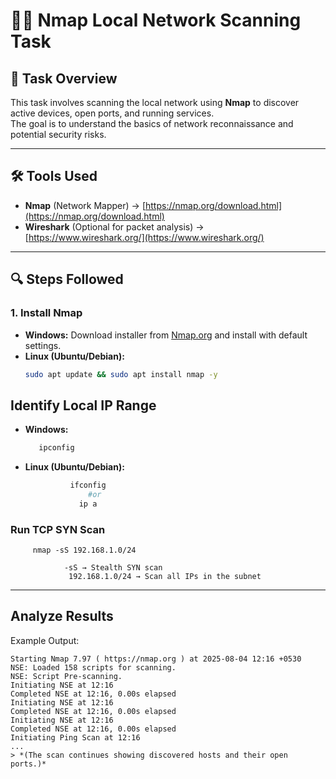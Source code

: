 # 🕵️‍♂️ Nmap Local Network Scanning Task

## 📌 Task Overview
This task involves scanning the local network using **Nmap** to discover active devices, open ports, and running services.  
The goal is to understand the basics of network reconnaissance and potential security risks.

---

## 🛠 Tools Used
- **Nmap** (Network Mapper) → [https://nmap.org/download.html](https://nmap.org/download.html)
- **Wireshark** (Optional for packet analysis) → [https://www.wireshark.org/](https://www.wireshark.org/)

---

## 🔍 Steps Followed

### **1. Install Nmap**
- **Windows:** Download installer from [Nmap.org](https://nmap.org/download.html) and install with default settings.
- **Linux (Ubuntu/Debian):**
  ```bash
  sudo apt update && sudo apt install nmap -y

## Identify Local IP Range

   - **Windows:**
     ```bash
        ipconfig

  - **Linux (Ubuntu/Debian):**
    ```bash
              ifconfig
                  #or 
                ip a
  ### **Run TCP SYN Scan**
         nmap -sS 192.168.1.0/24

                -sS → Stealth SYN scan
                 192.168.1.0/24 → Scan all IPs in the subnet

--- 
## Analyze Results
Example Output:
```plaintext
Starting Nmap 7.97 ( https://nmap.org ) at 2025-08-04 12:16 +0530
NSE: Loaded 158 scripts for scanning.
NSE: Script Pre-scanning.
Initiating NSE at 12:16
Completed NSE at 12:16, 0.00s elapsed
Initiating NSE at 12:16
Completed NSE at 12:16, 0.00s elapsed
Initiating NSE at 12:16
Completed NSE at 12:16, 0.00s elapsed
Initiating Ping Scan at 12:16
...
> *(The scan continues showing discovered hosts and their open ports.)*

